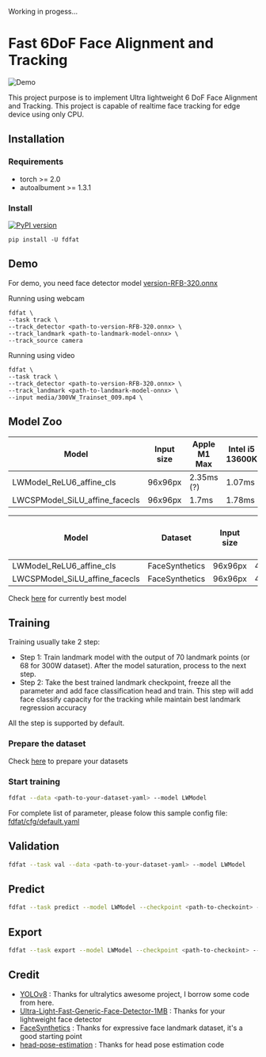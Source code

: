 

Working in progess...

# Fast 6DoF Face Alignment and Tracking

![Demo](media/300VW_Trainset_009_processed.gif)

This project purpose is to implement Ultra lightweight 6 DoF Face Alignment and Tracking. This project is capable of realtime face tracking for edge device using only CPU.

## Installation

### Requirements

- torch >= 2.0
- autoalbument >= 1.3.1

### Install

[![PyPI version](https://badge.fury.io/py/fdfat.svg)](https://badge.fury.io/py/fdfat)

```
pip install -U fdfat
```

## Demo

For demo, you need face detector model [version-RFB-320.onnx](https://github.com/Linzaer/Ultra-Light-Fast-Generic-Face-Detector-1MB/tree/master/models/onnx)

Running using webcam

```
fdfat \
--task track \
--track_detector <path-to-version-RFB-320.onnx> \
--track_landmark <path-to-landmark-model-onnx> \
--track_source camera
```

Running using video

```
fdfat \
--task track \
--track_detector <path-to-version-RFB-320.onnx> \
--track_landmark <path-to-landmark-model-onnx> \
--input media/300VW_Trainset_009.mp4 \
```

## Model Zoo
 
| Model                          | Input size | Apple M1 Max | Intel i5 13600K | Raspberry Pi 4B |
|--------------------------------|-----------------|--------------|-----------------|-----------------|
| LWModel_ReLU6_affine_cls       | 96x96px           | 2.35ms (?)   | 1.07ms          | 16.81ms         |
| LWCSPModel_SiLU_affine_facecls | 96x96px           | 1.7ms        | 1.78ms          | 28.84ms         |

| Model                          | Dataset        | Input size | NME (all) | NME (<= 30°) | NME (> 30°, <= 40°) | NME (> 40°) |
|--------------------------------|----------------|-----------------|-----------|--------------|---------------------|-------------|
| LWModel_ReLU6_affine_cls       | FaceSynthetics | 96x96px           |  4.5144   |       2.8673 |              3.5917 |      7.3704 |
| LWCSPModel_SiLU_affine_facecls | FaceSynthetics | 96x96px           | 4.0641   |        2.535 |              3.1827 |      6.7348 |

Check [here](checkpoint/README.md) for currently best model

## Training

Training usually take 2 step:

- Step 1: Train landmark model with the output of 70 landmark points (or 68 for 300W dataset). After the model saturation, process to the next step.
- Step 2: Take the best trained landmark checkpoint, freeze all the parameter and add face classification head and train. This step will add face classify capacity for the tracking while maintain best landmark regression accuracy

All the step is supported by default.

### Prepare the dataset

Check [here](datasets/README.md) to prepare your datasets

### Start training

```bash
fdfat --data <path-to-your-dataset-yaml> --model LWModel
```

For complete list of parameter, please folow this sample config file: [fdfat/cfg/default.yaml](fdfat/cfg/default.yaml)

## Validation

```bash
fdfat --task val --data <path-to-your-dataset-yaml> --model LWModel
```

## Predict

```bash
fdfat --task predict --model LWModel --checkpoint <path-to-checkoint> --input <path-to-test-img>
```

## Export

```bash
fdfat --task export --model LWModel --checkpoint <path-to-checkoint> --export_format tflite
```

## Credit

- [YOLOv8](https://github.com/ultralytics/ultralytics) : Thanks for ultralytics awesome project, I borrow some code from here.
- [Ultra-Light-Fast-Generic-Face-Detector-1MB](https://github.com/Linzaer/Ultra-Light-Fast-Generic-Face-Detector-1MB) : Thanks for your lightweight face detector
- [FaceSynthetics](https://github.com/microsoft/FaceSynthetics) : Thanks for expressive face landmark dataset, it's a good starting point
- [head-pose-estimation](https://github.com/yinguobing/head-pose-estimation) : Thanks for head pose estimation code
